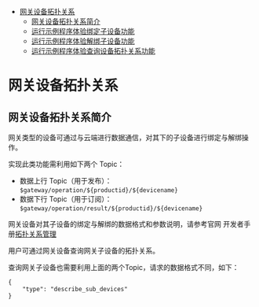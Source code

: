 * [网关设备拓扑关系](#网关设备拓扑关系)
  * [网关设备拓扑关系简介](#网关设备拓扑关系简介)
  * [运行示例程序体验绑定子设备功能](#运行示例程序体验绑定子设备功能)
  * [运行示例程序体验解绑子设备功能](#运行示例程序体验解绑子设备功能)
  * [运行示例程序体验查询设备拓扑关系功能](#运行示例程序体验查询设备拓扑关系功能)

# 网关设备拓扑关系
## 网关设备拓扑关系简介
网关类型的设备可通过与云端进行数据通信，对其下的子设备进行绑定与解绑操作。

实现此类功能需利用如下两个 Topic：

* 数据上行 Topic（用于发布）： `$gateway/operation/${productid}/${devicename}`
* 数据下行 Topic（用于订阅）： `$gateway/operation/result/${productid}/${devicename}`

网关设备对其子设备的绑定与解绑的数据格式和参数说明，请参考官网 开发者手册[拓扑关系管理](https://cloud.tencent.com/document/product/634/45960)

用户可通过网关设备查询网关子设备的拓扑关系。

查询网关子设备也需要利用上面的两个Topic，请求的数据格式不同，如下：

```
{
    "type": "describe_sub_devices"
}
```